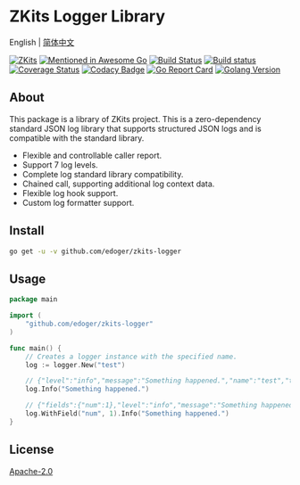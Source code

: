 # ZKits Logger Library #

English | [简体中文](README.cn.md)

[![ZKits](https://img.shields.io/badge/ZKits-Library-f3c)](https://github.com/edoger/zkits-logger)
[![Mentioned in Awesome Go](https://awesome.re/mentioned-badge.svg)](https://github.com/avelino/awesome-go)
[![Build Status](https://travis-ci.com/edoger/zkits-logger.svg?branch=master)](https://travis-ci.com/edoger/zkits-logger)
[![Build status](https://ci.appveyor.com/api/projects/status/xpbbppv3aui8n3fb/branch/master?svg=true)](https://ci.appveyor.com/project/edoger56924/zkits-logger/branch/master)
[![Coverage Status](https://coveralls.io/repos/github/edoger/zkits-logger/badge.svg?branch=master)](https://coveralls.io/github/edoger/zkits-logger?branch=master)
[![Codacy Badge](https://api.codacy.com/project/badge/Grade/cb497bf703f44950afb43b51b3a0e581)](https://www.codacy.com/manual/edoger/zkits-logger?utm_source=github.com&amp;utm_medium=referral&amp;utm_content=edoger/zkits-logger&amp;utm_campaign=Badge_Grade)
[![Go Report Card](https://goreportcard.com/badge/github.com/edoger/zkits-logger)](https://goreportcard.com/report/github.com/edoger/zkits-logger)
[![Golang Version](https://img.shields.io/badge/golang-1.13+-orange)](https://github.com/edoger/zkits-logger)

## About ##

This package is a library of ZKits project.
This is a zero-dependency standard JSON log library that supports structured JSON logs and is compatible with the standard library.

 - Flexible and controllable caller report.
 - Support 7 log levels.
 - Complete log standard library compatibility.
 - Chained call, supporting additional log context data.
 - Flexible log hook support.
 - Custom log formatter support.

## Install ##

```sh
go get -u -v github.com/edoger/zkits-logger
```

## Usage ##

```go
package main

import (
    "github.com/edoger/zkits-logger"
)

func main() {
    // Creates a logger instance with the specified name.
    log := logger.New("test")

    // {"level":"info","message":"Something happened.","name":"test","time":"2020-02-20T20:20:20+08:00"}
    log.Info("Something happened.")

    // {"fields":{"num":1},"level":"info","message":"Something happened.","name":"test","time":"2020-02-20T20:20:20+08:00"}
    log.WithField("num", 1).Info("Something happened.")
}
```

## License ##

[Apache-2.0](http://www.apache.org/licenses/LICENSE-2.0)
